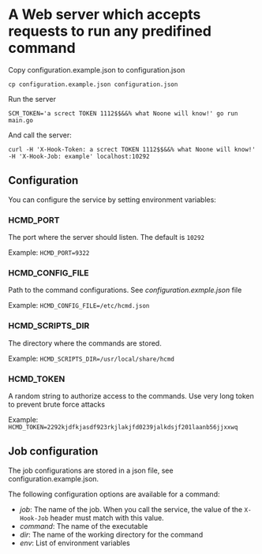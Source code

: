 # A Web server which accepts requests to run any predifined command

Copy configuration.example.json to configuration.json

```
cp configuration.example.json configuration.json
```

Run the server

```
SCM_TOKEN='a screct TOKEN 1112$$&&% what Noone will know!' go run main.go
```

And call the server:

```
curl -H 'X-Hook-Token: a screct TOKEN 1112$$&&% what Noone will know!' -H 'X-Hook-Job: example' localhost:10292
```


## Configuration

You can configure the service by setting environment variables:


### HCMD_PORT

The port where the server should listen. The default is `10292`

Example:
`HCMD_PORT=9322`


### HCMD_CONFIG_FILE

Path to the command configurations.
See _configuration.exmple.json_ file

Example:
`HCMD_CONFIG_FILE=/etc/hcmd.json`


### HCMD_SCRIPTS_DIR

The directory where the commands are stored.

Example:
`HCMD_SCRIPTS_DIR=/usr/local/share/hcmd`


### HCMD_TOKEN

A random string to authorize access to the commands. Use very long token to prevent brute force attacks

Example:
`HCMD_TOKEN=2292kjdfkjasdf923rkjlakjfd0239jalkdsjf201laanb56jjxxwq`


## Job configuration

The job configurations are stored in a json file, see configuration.example.json.

The following configuration options are available for a command:

- *job*: The name of the job. When you call the service, the value of the `X-Hook-Job` header must match with this value.
- *command*: The name of the executable
- *dir*: The name of the working directory for the command
- *env*: List of environment variables
